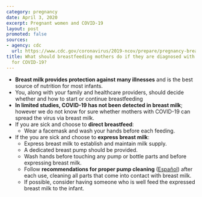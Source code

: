 ```yaml
---
category: pregnancy
date: April 3, 2020
excerpt: Pregnant women and COVID-19
layout: post
promoted: false
sources:
- agency: cdc
  url: https://www.cdc.gov/coronavirus/2019-ncov/prepare/pregnancy-breastfeeding.html
title: What should breastfeeding mothers do if they are diagnosed with or under investigation
  for COVID-19?
---
```


- **Breast milk provides protection against many illnesses** and is the best source of nutrition for most infants.
- You, along with your family and healthcare providers, should decide whether and how to start or continue breastfeeding
- **In limited studies, COVID-19 has not been detected in breast milk**; however we do not know for sure whether mothers with COVID-19 can spread the virus via breast milk.
- If you are sick and choose to **direct breastfeed**:
  - Wear a facemask and wash your hands before each feeding.
- If the you are sick and choose to **express breast milk**:
  - Express breast milk to establish and maintain milk supply.
  - A dedicated breast pump should be provided.
  - Wash hands before touching any pump or bottle parts and before expressing breast milk.
  - Follow **recommendations for proper pump cleaning** ([Español](https://www.cdc.gov/healthywater/hygiene/healthychildcare/infantfeeding/breastpump-esp.html)) after each use, cleaning all parts that come into contact with breast milk.
  - If possible, consider having someone who is well feed the expressed breast milk to the infant.